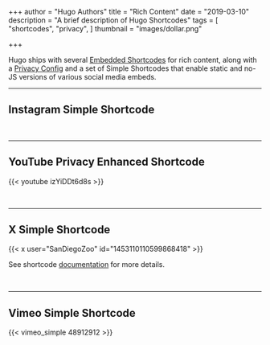 +++
author = "Hugo Authors"
title = "Rich Content"
date = "2019-03-10"
description = "A brief description of Hugo Shortcodes"
tags = [
    "shortcodes",
    "privacy",
]
thumbnail = "images/dollar.png"

+++

Hugo ships with several [Embedded Shortcodes](https://gohugo.io/content-management/shortcodes/#embedded) for rich content, along with a [Privacy Config](https://gohugo.io/about/hugo-and-gdpr/) and a set of Simple Shortcodes that enable static and no-JS versions of various social media embeds.
<!--more-->
---

## Instagram Simple Shortcode

<br>

---

## YouTube Privacy Enhanced Shortcode

{{< youtube izYiDDt6d8s >}}

<br>

---

## X Simple Shortcode

{{< x user="SanDiegoZoo" id="1453110110599868418" >}}

See shortcode [documentation](https://gohugo.io/shortcodes/x/) for more details.

<br>

---

## Vimeo Simple Shortcode

{{< vimeo_simple 48912912 >}}

